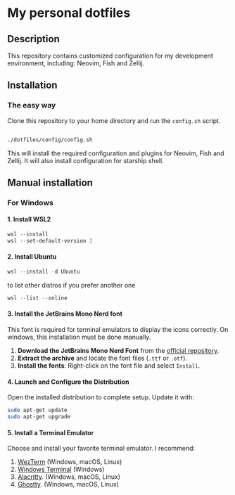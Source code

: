 # My personal dotfiles

## Description

This repository contains customized configuration for my development environment, including: Neovim, Fish and Zellij.

## Installation

### The easy way

Clone this repository to your home directory and run the `config.sh` script.

```bash

./dotfiles/config/config.sh

```

This will install the required configuration and plugins for Neovim, Fish and Zellij. It will also install configuration for starship shell.

## Manual installation

### For Windows

#### 1. Install WSL2

```powershell
wsl --install
wsl --set-default-version 2
```

#### 2. Install Ubuntu

```powershell
wsl --install -d Ubuntu
```

to list other distros if you prefer another one

```powershell
wsl --list --online
```

#### 3. Install the JetBrains Mono Nerd font

This font is required for terminal emulators to display the icons correctly. On windows, this installation must be done manually.

1. **Download the JetBrains Mono Nerd Font** from the [official repository](https://github.com/ryanosis/nerd-fonts).
2. **Extract the archive** and locate the font files (`.ttf` or `.otf`).
3. **Install the fonts**: Right-click on the font file and select `Install`.

#### 4. Launch and Configure the Distribution

Open the installed distribution to complete setup. Update it with:

```bash
sudo apt-get update
sudo apt-get upgrade
```

#### 5. Install a Terminal Emulator

Choose and install your favorite terminal emulator. I recommend:

1. [WezTerm](https://wezfurlong.org/wezterm/) (Windows, macOS, Linux)
2. [Windows Terminal](https://aka.ms/terminal) (Windows)
3. [Alacritty](https://alacritty.org/). (Windows, macOS, Linux)
4. [Ghostty](https://ghostty.org/). (Windows, macOS, Linux)
